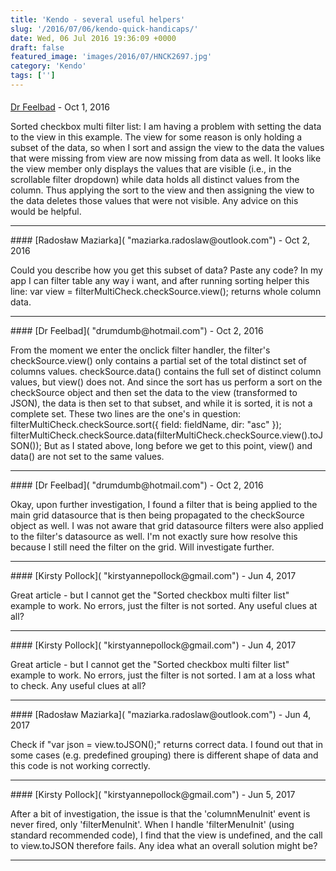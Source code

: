 ```yaml
---
title: 'Kendo - several useful helpers'
slug: '/2016/07/06/kendo-quick-handicaps/'
date: Wed, 06 Jul 2016 19:36:09 +0000
draft: false
featured_image: 'images/2016/07/HNCK2697.jpg'
category: 'Kendo'
tags: ['']
---
```



#### 
[Dr Feelbad]( "drumdumb@hotmail.com") - <time datetime="2016-10-24 17:53:00">Oct 1, 2016</time>

Sorted checkbox multi filter list: I am having a problem with setting the data to the view in this example. The view for some reason is only holding a subset of the data, so when I sort and assign the view to the data the values that were missing from view are now missing from data as well. It looks like the view member only displays the values that are visible (i.e., in the scrollable filter dropdown) while data holds all distinct values from the column. Thus applying the sort to the view and then assigning the view to the data deletes those values that were not visible. Any advice on this would be helpful.
<hr />
#### 
[Radosław Maziarka]( "maziarka.radoslaw@outlook.com") - <time datetime="2016-10-25 01:23:00">Oct 2, 2016</time>

Could you describe how you get this subset of data? Paste any code? In my app I can filter table any way i want, and after running sorting helper this line: var view = filterMultiCheck.checkSource.view(); returns whole column data.
<hr />
#### 
[Dr Feelbad]( "drumdumb@hotmail.com") - <time datetime="2016-10-25 17:08:00">Oct 2, 2016</time>

From the moment we enter the onclick filter handler, the filter's checkSource.view() only contains a partial set of the total distinct set of columns values. checkSource.data() contains the full set of distinct column values, but view() does not. And since the sort has us perform a sort on the checkSource object and then set the data to the view (transformed to JSON), the data is then set to that subset, and while it is sorted, it is not a complete set. These two lines are the one's in question: filterMultiCheck.checkSource.sort({ field: fieldName, dir: "asc" }); filterMultiCheck.checkSource.data(filterMultiCheck.checkSource.view().toJSON()); But as I stated above, long before we get to this point, view() and data() are not set to the same values.
<hr />
#### 
[Dr Feelbad]( "drumdumb@hotmail.com") - <time datetime="2016-10-25 19:25:00">Oct 2, 2016</time>

Okay, upon further investigation, I found a filter that is being applied to the main grid datasource that is then being propagated to the checkSource object as well. I was not aware that grid datasource filters were also applied to the filter's datasource as well. I'm not exactly sure how resolve this because I still need the filter on the grid. Will investigate further.
<hr />
#### 
[Kirsty Pollock]( "kirstyannepollock@gmail.com") - <time datetime="2017-06-01 12:42:00">Jun 4, 2017</time>

Great article - but I cannot get the "Sorted checkbox multi filter list" example to work. No errors, just the filter is not sorted. Any useful clues at all?
<hr />
#### 
[Kirsty Pollock]( "kirstyannepollock@gmail.com") - <time datetime="2017-06-01 12:45:00">Jun 4, 2017</time>

Great article - but I cannot get the "Sorted checkbox multi filter list" example to work. No errors, just the filter is not sorted. I am at a loss what to check. Any useful clues at all?
<hr />
#### 
[Radosław Maziarka]( "maziarka.radoslaw@outlook.com") - <time datetime="2017-06-01 13:50:00">Jun 4, 2017</time>

Check if "var json = view.toJSON();" returns correct data. I found out that in some cases (e.g. predefined grouping) there is different shape of data and this code is not working correctly.
<hr />
#### 
[Kirsty Pollock]( "kirstyannepollock@gmail.com") - <time datetime="2017-06-02 08:15:00">Jun 5, 2017</time>

After a bit of investigation, the issue is that the 'columnMenuInit' event is never fired, only 'filterMenuInit'. When I handle 'filterMenuInit' (using standard recommended code), I find that the view is undefined, and the call to view.toJSON therefore fails. Any idea what an overall solution might be?
<hr />
